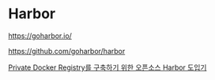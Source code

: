 # Harbor

<https://goharbor.io/>

<https://github.com/goharbor/harbor>

[Private Docker Registry를 구축하기 위한 오픈소스 Harbor 도입기](https://engineering.linecorp.com/ko/blog/harbor-for-private-docker-registry)
